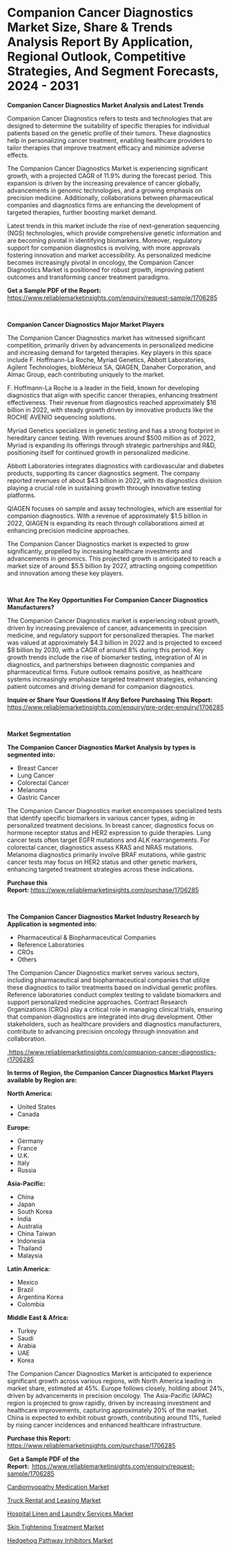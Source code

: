 <p><h1>Companion Cancer Diagnostics Market Size, Share & Trends Analysis Report By Application, Regional Outlook, Competitive Strategies, And Segment Forecasts, 2024 - 2031</h1></p><p><strong>Companion Cancer Diagnostics Market Analysis and Latest Trends</strong></p>
<p><p>Companion Cancer Diagnostics refers to tests and technologies that are designed to determine the suitability of specific therapies for individual patients based on the genetic profile of their tumors. These diagnostics help in personalizing cancer treatment, enabling healthcare providers to tailor therapies that improve treatment efficacy and minimize adverse effects. </p><p>The Companion Cancer Diagnostics Market is experiencing significant growth, with a projected CAGR of 11.9% during the forecast period. This expansion is driven by the increasing prevalence of cancer globally, advancements in genomic technologies, and a growing emphasis on precision medicine. Additionally, collaborations between pharmaceutical companies and diagnostics firms are enhancing the development of targeted therapies, further boosting market demand.</p><p>Latest trends in this market include the rise of next-generation sequencing (NGS) technologies, which provide comprehensive genetic information and are becoming pivotal in identifying biomarkers. Moreover, regulatory support for companion diagnostics is evolving, with more approvals fostering innovation and market accessibility. As personalized medicine becomes increasingly pivotal in oncology, the Companion Cancer Diagnostics Market is positioned for robust growth, improving patient outcomes and transforming cancer treatment paradigms.</p></p>
<p><strong>Get a Sample PDF of the Report:&nbsp;</strong> <a href="https://www.reliablemarketinsights.com/enquiry/request-sample/1706285?utm_campaign=1622&utm_medium=2&utm_source=Github&utm_content=ia&utm_term=21102024&utm_id=companion-cancer-diagnostics">https://www.reliablemarketinsights.com/enquiry/request-sample/1706285</a></p>
<p>&nbsp;</p>
<p><strong>Companion Cancer Diagnostics Major Market Players</strong></p>
<p><p>The Companion Cancer Diagnostics market has witnessed significant competition, primarily driven by advancements in personalized medicine and increasing demand for targeted therapies. Key players in this space include F. Hoffmann-La Roche, Myriad Genetics, Abbott Laboratories, Agilent Technologies, bioMérieux SA, QIAGEN, Danaher Corporation, and Almac Group, each contributing uniquely to the market.</p><p>F. Hoffmann-La Roche is a leader in the field, known for developing diagnostics that align with specific cancer therapies, enhancing treatment effectiveness. Their revenue from diagnostics reached approximately $16 billion in 2022, with steady growth driven by innovative products like the ROCHE AVENIO sequencing solutions.</p><p>Myriad Genetics specializes in genetic testing and has a strong footprint in hereditary cancer testing. With revenues around $500 million as of 2022, Myriad is expanding its offerings through strategic partnerships and R&D, positioning itself for continued growth in personalized medicine.</p><p>Abbott Laboratories integrates diagnostics with cardiovascular and diabetes products, supporting its cancer diagnostics segment. The company reported revenues of about $43 billion in 2022, with its diagnostics division playing a crucial role in sustaining growth through innovative testing platforms.</p><p>QIAGEN focuses on sample and assay technologies, which are essential for companion diagnostics. With a revenue of approximately $1.5 billion in 2022, QIAGEN is expanding its reach through collaborations aimed at enhancing precision medicine approaches.</p><p>The Companion Cancer Diagnostics market is expected to grow significantly, propelled by increasing healthcare investments and advancements in genomics. This projected growth is anticipated to reach a market size of around $5.5 billion by 2027, attracting ongoing competition and innovation among these key players.</p></p>
<p>&nbsp;</p>
<p><strong>What Are The Key Opportunities For Companion Cancer Diagnostics Manufacturers?</strong></p>
<p><p>The Companion Cancer Diagnostics market is experiencing robust growth, driven by increasing prevalence of cancer, advancements in precision medicine, and regulatory support for personalized therapies. The market was valued at approximately $4.3 billion in 2022 and is projected to exceed $8 billion by 2030, with a CAGR of around 8% during this period. Key growth trends include the rise of biomarker testing, integration of AI in diagnostics, and partnerships between diagnostic companies and pharmaceutical firms. Future outlook remains positive, as healthcare systems increasingly emphasize targeted treatment strategies, enhancing patient outcomes and driving demand for companion diagnostics.</p></p>
<p><strong>Inquire or Share Your Questions If Any Before Purchasing This Report:</strong> <a href="https://www.reliablemarketinsights.com/enquiry/pre-order-enquiry/1706285?utm_campaign=1622&utm_medium=2&utm_source=Github&utm_content=ia&utm_term=21102024&utm_id=companion-cancer-diagnostics">https://www.reliablemarketinsights.com/enquiry/pre-order-enquiry/1706285</a></p>
<p>&nbsp;</p>
<p><strong>Market Segmentation</strong></p>
<p><strong>The Companion Cancer Diagnostics Market Analysis by types is segmented into:</strong></p>
<p><ul><li>Breast Cancer</li><li>Lung Cancer</li><li>Colorectal Cancer</li><li>Melanoma</li><li>Gastric Cancer</li></ul></p>
<p><p>The Companion Cancer Diagnostics market encompasses specialized tests that identify specific biomarkers in various cancer types, aiding in personalized treatment decisions. In breast cancer, diagnostics focus on hormone receptor status and HER2 expression to guide therapies. Lung cancer tests often target EGFR mutations and ALK rearrangements. For colorectal cancer, diagnostics assess KRAS and NRAS mutations. Melanoma diagnostics primarily involve BRAF mutations, while gastric cancer tests may focus on HER2 status and other genetic markers, enhancing targeted treatment strategies across these indications.</p></p>
<p><strong>Purchase this Report:&nbsp;</strong><a href="https://www.reliablemarketinsights.com/purchase/1706285?utm_campaign=1622&utm_medium=2&utm_source=Github&utm_content=ia&utm_term=21102024&utm_id=companion-cancer-diagnostics">https://www.reliablemarketinsights.com/purchase/1706285</a></p>
<p>&nbsp;</p>
<p><strong>The Companion Cancer Diagnostics Market Industry Research by Application is segmented into:</strong></p>
<p><ul><li>Pharmaceutical & Biopharmaceutical Companies</li><li>Reference Laboratories</li><li>CROs</li><li>Others</li></ul></p>
<p><p>The Companion Cancer Diagnostics market serves various sectors, including pharmaceutical and biopharmaceutical companies that utilize these diagnostics to tailor treatments based on individual genetic profiles. Reference laboratories conduct complex testing to validate biomarkers and support personalized medicine approaches. Contract Research Organizations (CROs) play a critical role in managing clinical trials, ensuring that companion diagnostics are integrated into drug development. Other stakeholders, such as healthcare providers and diagnostics manufacturers, contribute to advancing precision oncology through innovation and collaboration.</p></p>
<p><a href="https://www.reliablemarketinsights.com/companion-cancer-diagnostics-r1706285?utm_campaign=1622&utm_medium=2&utm_source=Github&utm_content=ia&utm_term=21102024&utm_id=companion-cancer-diagnostics">&nbsp;https://www.reliablemarketinsights.com/companion-cancer-diagnostics-r1706285</a></p>
<p><strong>In terms of Region, the Companion Cancer Diagnostics Market Players available by Region are:</strong></p>
<p>
    <p> <strong> North America: </strong>
        <ul>
            <li>United States</li>
            <li>Canada</li>
        </ul>
        </p> 
    <p> <strong> Europe: </strong>
        <ul>
            <li>Germany</li>
            <li>France</li>
            <li>U.K.</li>
            <li>Italy</li>
            <li>Russia</li>
        </ul>
        </p> 
    <p> <strong> Asia-Pacific: </strong>
        <ul>
            <li>China</li>
            <li>Japan</li>
            <li>South Korea</li>
            <li>India</li>
            <li>Australia</li>
            <li>China Taiwan</li>
            <li>Indonesia</li>
            <li>Thailand</li>
            <li>Malaysia</li>
        </ul>
        </p> 
    <p> <strong> Latin America: </strong>
        <ul>
            <li>Mexico</li>
            <li>Brazil</li>
            <li>Argentina Korea</li>
            <li>Colombia</li>
        </ul>
        </p> 
    <p> <strong> Middle East & Africa: </strong>
        <ul>
            <li>Turkey</li>
            <li>Saudi</li>
            <li>Arabia</li>
            <li>UAE</li>
            <li>Korea</li>
        </ul>
    </p>
    </p>
<p><p>The Companion Cancer Diagnostics Market is anticipated to experience significant growth across various regions, with North America leading in market share, estimated at 45%. Europe follows closely, holding about 24%, driven by advancements in precision oncology. The Asia-Pacific (APAC) region is projected to grow rapidly, driven by increasing investment and healthcare improvements, capturing approximately 20% of the market. China is expected to exhibit robust growth, contributing around 11%, fueled by rising cancer incidences and enhanced healthcare infrastructure.</p></p>
<p><strong>Purchase this Report: </strong><a href="https://www.reliablemarketinsights.com/purchase/1706285?utm_campaign=1622&utm_medium=2&utm_source=Github&utm_content=ia&utm_term=21102024&utm_id=companion-cancer-diagnostics">https://www.reliablemarketinsights.com/purchase/1706285</a></p>
<p>&nbsp;<strong>Get a Sample PDF of the Report:&nbsp;&nbsp;</strong><a href="https://www.reliablemarketinsights.com/enquiry/request-sample/1706285?utm_campaign=1622&utm_medium=2&utm_source=Github&utm_content=ia&utm_term=21102024&utm_id=companion-cancer-diagnostics">https://www.reliablemarketinsights.com/enquiry/request-sample/1706285</a></p>
<p><strong></strong></p>
<p><p><a href="https://www.linkedin.com/pulse/cardiomyopathy-medication-market-global-insights-regional-analysis-kxcxc?utm_campaign=1622&utm_medium=2&utm_source=Github&utm_content=ia&utm_term=21102024&utm_id=companion-cancer-diagnostics">Cardiomyopathy Medication Market</a></p><p><a href="https://www.linkedin.com/pulse/truck-rental-leasing-market2024-2031-industry-insights-telvc?utm_campaign=1622&utm_medium=2&utm_source=Github&utm_content=ia&utm_term=21102024&utm_id=companion-cancer-diagnostics">Truck Rental and Leasing Market</a></p><p><a href="https://www.linkedin.com/pulse/global-hospital-linen-laundry-services-market-analysis-trends-pe6lc?utm_campaign=1622&utm_medium=2&utm_source=Github&utm_content=ia&utm_term=21102024&utm_id=companion-cancer-diagnostics">Hospital Linen and Laundry Services Market</a></p><p><a href="https://www.linkedin.com/pulse/global-perspectives-skin-tightening-treatment-market-trends-ufvvc?utm_campaign=1622&utm_medium=2&utm_source=Github&utm_content=ia&utm_term=21102024&utm_id=companion-cancer-diagnostics">Skin Tightening Treatment Market</a></p><p><a href="https://www.linkedin.com/pulse/comprehensive-hedgehog-pathway-inhibitors-market-report-regional-sqbqc?utm_campaign=1622&utm_medium=2&utm_source=Github&utm_content=ia&utm_term=21102024&utm_id=companion-cancer-diagnostics">Hedgehog Pathway Inhibitors Market</a></p></p>